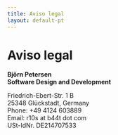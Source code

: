 ```yaml
---
title: Aviso legal
layout: default-pt
---
```


# Aviso legal

<!-- Do not change, all information are requried by law in Germany... -->

**Björn Petersen**  
**Software Design and Development**

Friedrich-Ebert-Str. 1 B  
25348 Glückstadt, Germany  
Phone: +49 4124 603889  
Email: r10s at b44t dot com  
USt-IdNr. DE214707533
